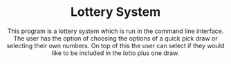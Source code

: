 <div align="center">

 <h1>Lottery System</h1>
 <p>
  This program is a lottery system which is run in the command line interface. The user has the option of choosing the options of a quick pick draw or selecting their own numbers. On top of this the user can select if they would like to be included in the lotto plus one draw.
 </p>
 </div>
